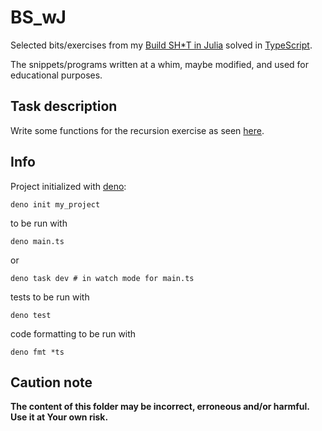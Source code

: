 # BS_wJ

Selected bits/exercises from my [Build SH\*T in Julia](https://b-lukaszuk.github.io/BS_wJ_eng/) solved in [TypeScript](https://www.typescriptlang.org/).

The snippets/programs written at a whim, maybe modified, and used for educational purposes.

## Task description

Write some functions for the recursion exercise as seen [here](https://b-lukaszuk.github.io/BS_wJ_eng/recursion.html).

## Info

Project initialized with [deno](https://deno.com/):

``` shell
deno init my_project
```

to be run with

``` shell
deno main.ts
```

or

``` shell
deno task dev # in watch mode for main.ts
```

tests to be run with

``` shell
deno test
```

code formatting to be run with

``` shell
deno fmt *ts
```

## Caution note

**The content of this folder may be incorrect, erroneous and/or harmful. Use it at Your own risk.**

